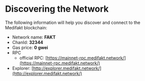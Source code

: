 # Discovering the Network



The following information will help you discover and connect to the Medifakt blockchain:  &#x20;

* Network name: **FAKT**
* ChanId: **32344**
* Gas price: **0 gwei**
* RPC
  * official RPC: [https://mainnet-rpc.medifakt.network/](https://mainnet-rpc.medifakt.network/)
* Explorer: [http://explorer.medifakt.network/](http://explorer.medifakt.network/)
